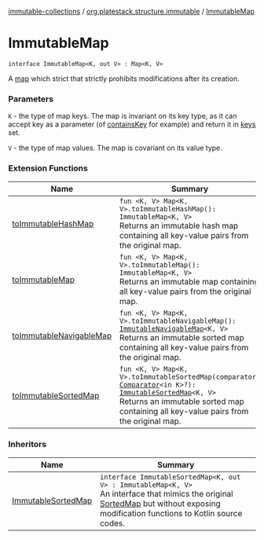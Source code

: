 [immutable-collections](../index.md) / [org.platestack.structure.immutable](index.md) / [ImmutableMap](.)

# ImmutableMap

`interface ImmutableMap<K, out V> : Map<K, V>`

A [map](#) which strict that strictly prohibits modifications after its creation.

### Parameters

`K` - the type of map keys. The map is invariant on its key type, as it
    can accept key as a parameter (of [containsKey](#) for example) and return it in [keys](#) set.

`V` - the type of map values. The map is covariant on its value type.

### Extension Functions

| Name | Summary |
|---|---|
| [toImmutableHashMap](kotlin.collections.-map/to-immutable-hash-map.md) | `fun <K, V> Map<K, V>.toImmutableHashMap(): ImmutableMap<K, V>`<br>Returns an immutable hash map containing all key-value pairs from the original map. |
| [toImmutableMap](kotlin.collections.-map/to-immutable-map.md) | `fun <K, V> Map<K, V>.toImmutableMap(): ImmutableMap<K, V>`<br>Returns an immutable map containing all key-value pairs from the original map. |
| [toImmutableNavigableMap](kotlin.collections.-map/to-immutable-navigable-map.md) | `fun <K, V> Map<K, V>.toImmutableNavigableMap(): `[`ImmutableNavigableMap`](-immutable-navigable-map/index.md)`<K, V>`<br>Returns an immutable sorted map containing all key-value pairs from the original map. |
| [toImmutableSortedMap](kotlin.collections.-map/to-immutable-sorted-map.md) | `fun <K, V> Map<K, V>.toImmutableSortedMap(comparator: `[`Comparator`](http://docs.oracle.com/javase/6/docs/api/java/util/Comparator.html)`<in K>?): `[`ImmutableSortedMap`](-immutable-sorted-map/index.md)`<K, V>`<br>Returns an immutable sorted map containing all key-value pairs from the original map. |

### Inheritors

| Name | Summary |
|---|---|
| [ImmutableSortedMap](-immutable-sorted-map/index.md) | `interface ImmutableSortedMap<K, out V> : ImmutableMap<K, V>`<br>An interface that mimics the original [SortedMap](http://docs.oracle.com/javase/6/docs/api/java/util/SortedMap.html) but without exposing modification functions to Kotlin source codes. |
